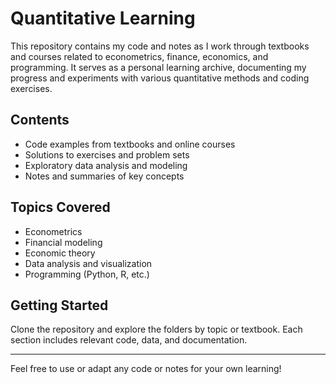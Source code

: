 # Quantitative Learning

This repository contains my code and notes as I work through textbooks and courses related to econometrics, finance, economics, and programming. It serves as a personal learning archive, documenting my progress and experiments with various quantitative methods and coding exercises.

## Contents

- Code examples from textbooks and online courses
- Solutions to exercises and problem sets
- Exploratory data analysis and modeling
- Notes and summaries of key concepts

## Topics Covered

- Econometrics
- Financial modeling
- Economic theory
- Data analysis and visualization
- Programming (Python, R, etc.)

## Getting Started

Clone the repository and explore the folders by topic or textbook. Each section includes relevant code, data, and documentation.

---

Feel free to use or adapt any code or notes for your own learning!